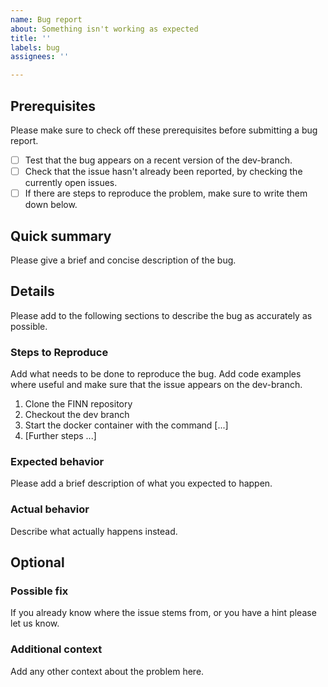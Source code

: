 ```yaml
---
name: Bug report
about: Something isn't working as expected
title: ''
labels: bug
assignees: ''

---
```


<!---
These issue templates took inspiration from:
* The RPCS3 repository: https://github.com/RPCS3/rpcs3/tree/2f44523e6d5a674dc1fd12e248e93d4e66fd830c/.github/ISSUE_TEMPLATE
* stevemao's issue templates repository: https://github.com/stevemao/github-issue-templates/tree/ef1cc891865bab16cfe6e795b178caa422224344/
* auremoser's issue template gist: https://gist.github.com/auremoser/72803ba969d0e61ff070
* The default issue template automatically created by github, when opening the issue template editor.
-->


## Prerequisites
Please make sure to check off these prerequisites before submitting a bug report.
- [ ] Test that the bug appears on a recent version of the dev-branch.
- [ ] Check that the issue hasn't already been reported, by checking the currently open issues. 
- [ ] If there are steps to reproduce the problem, make sure to write them down below.

## Quick summary
Please give a brief and concise description of the bug.

## Details
Please add to the following sections to describe the bug as accurately as possible.

### Steps to Reproduce
Add what needs to be done to reproduce the bug. Add code examples where useful and make sure that the issue appears on the dev-branch.

1. Clone the FINN repository
2. Checkout the dev branch
3. Start the docker container with the command [...]
4. [Further steps ...]

### Expected behavior
Please add a brief description of what you expected to happen.

### Actual behavior
Describe what actually happens instead.

## Optional

### Possible fix
If you already know where the issue stems from, or you have a hint please let us know.

### Additional context
Add any other context about the problem here.